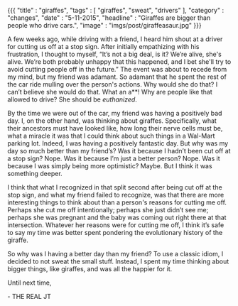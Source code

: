{{{
    "title"    : "giraffes",
    "tags"     : [ "giraffes", "sweat", "drivers" ],
    "category" : "changes",
    "date"     : "5-11-2015",
    "headline" : "Giraffes are bigger than people who drive cars.",
    "image"    : "imgs/post/giraffeasaur.jpg"
}}}

A few weeks ago, while driving with a friend, I heard him shout at a driver for cutting us off at a stop sign. After initially empathizing with his frustration, I thought to myself, “It’s not a big deal, is it? We’re alive, she's alive. We’re both probably unhappy that this happened, and I bet she'll try to avoid cutting people off in the future.” The event was about to recede from my mind, but my friend was adamant. So adamant that he spent the rest of the car ride mulling over the person's actions. Why would she do that? I can’t believe she would do that. What an a**! Why are people like that allowed to drive? She should be *euthanized*.

By the time we were out of the car, my friend was having a positively bad day. I, on the other hand, was thinking about giraffes. Specifically, what their ancestors must have looked like, how long their nerve cells must be, what a miracle it was that I could think about such things in a Wal-Mart parking lot. Indeed, I was having a positively fantastic day. But why was my day so much better than my friend’s? Was it because I hadn’t been cut off at a stop sign? Nope. Was it because I’m just a better person? Nope. Was it because I was simply being more optimistic? Maybe. But I think it was something deeper.

I think that what I recognized in that split second after being cut off at the stop sign, and what my friend failed to recognize, was that there are more interesting things to think about than a person's reasons for cutting me off. Perhaps she cut me off intentionally; perhaps she just didn’t see me; perhaps she was pregnant and the baby was coming out right there at that intersection. Whatever her reasons were for cutting me off, I think it’s safe to say my time was better spent pondering the evolutionary history of the giraffe.

So why was I having a better day than my friend? To use a classic idiom, I decided to not sweat the small stuff. Instead, I spent my time thinking about bigger things, like giraffes, and was all the happier for it.

Until next time,

\- THE REAL JT

